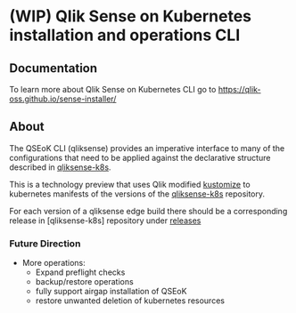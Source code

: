 # (WIP) Qlik Sense on Kubernetes installation and operations CLI

## Documentation

To learn more about Qlik Sense on Kubernetes CLI go to https://qlik-oss.github.io/sense-installer/

## About

The QSEoK CLI (qliksense) provides an imperative interface to many of the configurations that need to be applied against the declarative structure described in [qliksense-k8s](https://github.com/qlik-oss/qliksense-k8s).

This is a technology preview that uses Qlik modified [kustomize](https://github.com/qlik-oss/kustomize) to kubernetes manifests of the versions of the [qliksense-k8s](https://github.com/qlik-oss/qliksense-k8s) repository.

For each version of a qliksense edge build there should be a corresponding release in [qliksense-k8s] repository under [releases](https://github.com/qlik-oss/qliksense-k8s/releases)

### Future Direction

- More operations:
  - Expand preflight checks
  - backup/restore operations
  - fully support airgap installation of QSEoK
  - restore unwanted deletion of kubernetes resources
